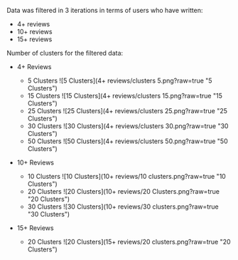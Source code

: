 Data was filtered in 3 iterations in terms of users who have written:
- 4+ reviews
- 10+ reviews
- 15+ reviews

Number of clusters for the filtered data:
- 4+ Reviews
  - 5 Clusters
    ![5 Clusters](4+ reviews/clusters 5.png?raw=true "5 Clusters")
  - 15 Clusters
    ![15 Clusters](4+ reviews/clusters 15.png?raw=true "15 Clusters")
  - 25 Clusters
    ![25 Clusters](4+ reviews/clusters 25.png?raw=true "25 Clusters")
  - 30 Clusters
    ![30 Clusters](4+ reviews/clusters 30.png?raw=true "30 Clusters")
  - 50 Clusters
    ![50 Clusters](4+ reviews/clusters 50.png?raw=true "50 Clusters")
  
- 10+ Reviews
  - 10 Clusters
    ![10 Clusters](10+ reviews/10 clusters.png?raw=true "10 Clusters")
  - 20 Clusters
    ![20 Clusters](10+ reviews/20 Clusters.png?raw=true "20 Clusters")
  - 30 Clusters
    ![30 Clusters](10+ reviews/30 clusters.png?raw=true "30 Clusters")

- 15+ Reviews
  - 20 Clusters
    ![20 Clusters](15+ reviews/20 clusters.png?raw=true "20 Clusters")
